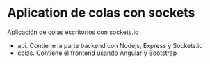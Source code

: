 # Aplication de colas con sockets
Aplicación de colas escritorios con sockets.io
- api. Contiene la parte backend con Nodejs, Express y Sockets.io
- colas. Contiene el frontend usando Angular y Bootstrap
